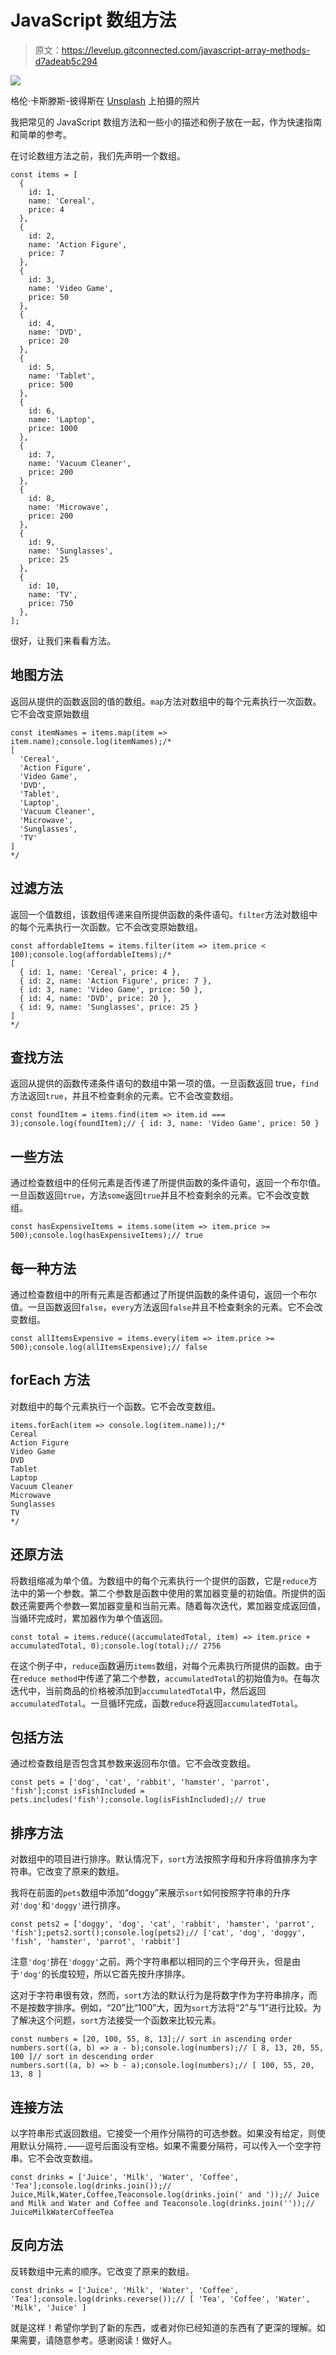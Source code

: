# JavaScript 数组方法

> 原文：<https://levelup.gitconnected.com/javascript-array-methods-d7adeab5c294>

![](img/11ac991fe9b6f8a5507feb9a2b50d2ad.png)

格伦·卡斯滕斯-彼得斯在 [Unsplash](https://unsplash.com?utm_source=medium&utm_medium=referral) 上拍摄的照片

我把常见的 JavaScript 数组方法和一些小的描述和例子放在一起，作为快速指南和简单的参考。

在讨论数组方法之前，我们先声明一个数组。

```
const items = [
  {
    id: 1,
    name: 'Cereal',
    price: 4
  },
  {
    id: 2,
    name: 'Action Figure',
    price: 7
  },
  {
    id: 3,
    name: 'Video Game',
    price: 50
  },
  {
    id: 4,
    name: 'DVD',
    price: 20
  },
  {
    id: 5,
    name: 'Tablet',
    price: 500
  },
  {
    id: 6,
    name: 'Laptop',
    price: 1000
  },
  {
    id: 7,
    name: 'Vacuum Cleaner',
    price: 200
  },
  {
    id: 8,
    name: 'Microwave',
    price: 200
  },
  {
    id: 9,
    name: 'Sunglasses',
    price: 25
  },
  {
    id: 10,
    name: 'TV',
    price: 750
  },
];
```

很好，让我们来看看方法。

## 地图方法

返回从提供的函数返回的值的数组。`map`方法对数组中的每个元素执行一次函数。它不会改变原始数组

```
const itemNames = items.map(item => item.name);console.log(itemNames);/*
[
  'Cereal',
  'Action Figure',
  'Video Game',
  'DVD',
  'Tablet',
  'Laptop',
  'Vacuum Cleaner',
  'Microwave',
  'Sunglasses',
  'TV'
]
*/
```

## 过滤方法

返回一个值数组，该数组传递来自所提供函数的条件语句。`filter`方法对数组中的每个元素执行一次函数。它不会改变原始数组。

```
const affordableItems = items.filter(item => item.price < 100);console.log(affordableItems);/*
[
  { id: 1, name: 'Cereal', price: 4 },
  { id: 2, name: 'Action Figure', price: 7 },
  { id: 3, name: 'Video Game', price: 50 },
  { id: 4, name: 'DVD', price: 20 },
  { id: 9, name: 'Sunglasses', price: 25 }
]
*/
```

## 查找方法

返回从提供的函数传递条件语句的数组中第一项的值。一旦函数返回 true，`find`方法返回`true`，并且不检查剩余的元素。它不会改变数组。

```
const foundItem = items.find(item => item.id === 3);console.log(foundItem);// { id: 3, name: 'Video Game', price: 50 }
```

## 一些方法

通过检查数组中的任何元素是否传递了所提供函数的条件语句，返回一个布尔值。一旦函数返回`true`，方法`some`返回`true`并且不检查剩余的元素。它不会改变数组。

```
const hasExpensiveItems = items.some(item => item.price >= 500);console.log(hasExpensiveItems);// true
```

## 每一种方法

通过检查数组中的所有元素是否都通过了所提供函数的条件语句，返回一个布尔值。一旦函数返回`false`，`every`方法返回`false`并且不检查剩余的元素。它不会改变数组。

```
const allItemsExpensive = items.every(item => item.price >= 500);console.log(allItemsExpensive);// false
```

## forEach 方法

对数组中的每个元素执行一个函数。它不会改变数组。

```
items.forEach(item => console.log(item.name));/*
Cereal
Action Figure
Video Game
DVD
Tablet
Laptop
Vacuum Cleaner
Microwave
Sunglasses
TV
*/
```

## 还原方法

将数组缩减为单个值。为数组中的每个元素执行一个提供的函数，它是`reduce`方法中的第一个参数。第二个参数是函数中使用的累加器变量的初始值。所提供的函数还需要两个参数—累加器变量和当前元素。随着每次迭代，累加器变成返回值，当循环完成时，累加器作为单个值返回。

```
const total = items.reduce((accumulatedTotal, item) => item.price + accumulatedTotal, 0);console.log(total);// 2756
```

在这个例子中，`reduce`函数遍历`items`数组，对每个元素执行所提供的函数。由于在`reduce method`中传递了第二个参数，`accumulatedTotal`的初始值为`0`。在每次迭代中，当前商品的价格被添加到`accumulatedTotal`中，然后返回`accumulatedTotal`。一旦循环完成，函数`reduce`将返回`accumulatedTotal`。

## 包括方法

通过检查数组是否包含其参数来返回布尔值。它不会改变数组。

```
const pets = ['dog', 'cat', 'rabbit', 'hamster', 'parrot', 'fish'];const isFishIncluded = pets.includes('fish');console.log(isFishIncluded);// true
```

## 排序方法

对数组中的项目进行排序。默认情况下，`sort`方法按照字母和升序将值排序为字符串。它改变了原来的数组。

我将在前面的`pets`数组中添加“doggy”来展示`sort`如何按照字符串的升序对`'dog'`和`'doggy'`进行排序。

```
const pets2 = ['doggy', 'dog', 'cat', 'rabbit', 'hamster', 'parrot', 'fish'];pets2.sort();console.log(pets2);// ['cat', 'dog', 'doggy', 'fish', 'hamster', 'parrot', 'rabbit']
```

注意`'dog'`排在`'doggy'`之前。两个字符串都以相同的三个字母开头，但是由于`'dog'`的长度较短，所以它首先按升序排序。

这对于字符串很有效，然而，`sort`方法的默认行为是将数字作为字符串排序，而不是按数字排序。例如，“20”比“100”大，因为`sort`方法将“2”与“1”进行比较。为了解决这个问题，`sort`方法接受一个函数来比较元素。

```
const numbers = [20, 100, 55, 8, 13];// sort in ascending order
numbers.sort((a, b) => a - b);console.log(numbers);// [ 8, 13, 20, 55, 100 ]// sort in descending order
numbers.sort((a, b) => b - a);console.log(numbers);// [ 100, 55, 20, 13, 8 ]
```

## 连接方法

以字符串形式返回数组。它接受一个用作分隔符的可选参数。如果没有给定，则使用默认分隔符`,`——逗号后面没有空格。如果不需要分隔符，可以传入一个空字符串。它不会改变数组。

```
const drinks = ['Juice', 'Milk', 'Water', 'Coffee', 'Tea'];console.log(drinks.join());// Juice,Milk,Water,Coffee,Teaconsole.log(drinks.join(' and '));// Juice and Milk and Water and Coffee and Teaconsole.log(drinks.join(''));// JuiceMilkWaterCoffeeTea
```

## 反向方法

反转数组中元素的顺序。它改变了原来的数组。

```
const drinks = ['Juice', 'Milk', 'Water', 'Coffee', 'Tea'];console.log(drinks.reverse());// [ 'Tea', 'Coffee', 'Water', 'Milk', 'Juice' ]
```

就是这样！希望你学到了新的东西，或者对你已经知道的东西有了更深的理解。如果需要，请随意参考。感谢阅读！做好人。